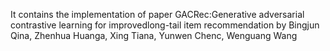 It contains the implementation of paper GACRec:Generative adversarial contrastive learning for improvedlong-tail 
item recommendation by Bingjun Qina, Zhenhua Huanga, Xing Tiana, Yunwen Chenc, Wenguang Wang
